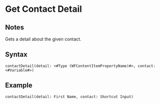 # Get Contact Detail

## Notes
Gets a detail about the given contact.

## Syntax

```
contactDetail(detail: <#Type (WFContentItemPropertyName)#>, contact: <#Variable#>)
```

## Example
```
contactDetail(detail: First Name, contact: Shortcut Input)
```